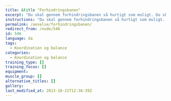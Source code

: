 ```yaml
---
title: &title "Forhindringsbanen"
excerpt: "Du skal gennem forhindringsbanen så hurtigt som muligt. Du skal selv bygge forhindringsbanen uden hjælp fra andre. Hvis først du har lagt en forhindring, må du ikke flytte den igen."
instructions: "Du skal gennem forhindringsbanen så hurtigt som muligt. Du skal selv bygge forhindringsbanen uden hjælp fra andre. Hvis først du har lagt en forhindring, må du ikke flytte den igen."
permalink: /oevelse/forhindringsbanen/
redirect_from: /node/546
id: 546
language: da
tags:
  - Koordination og balance
categories:
  - Koordination og balance
training_type: []
training_focus: []
equipment:
muscle_group: []
alternative_titles: []
gallery:
last_modified_at: 2013-10-21T12:36:39Z
---
```


